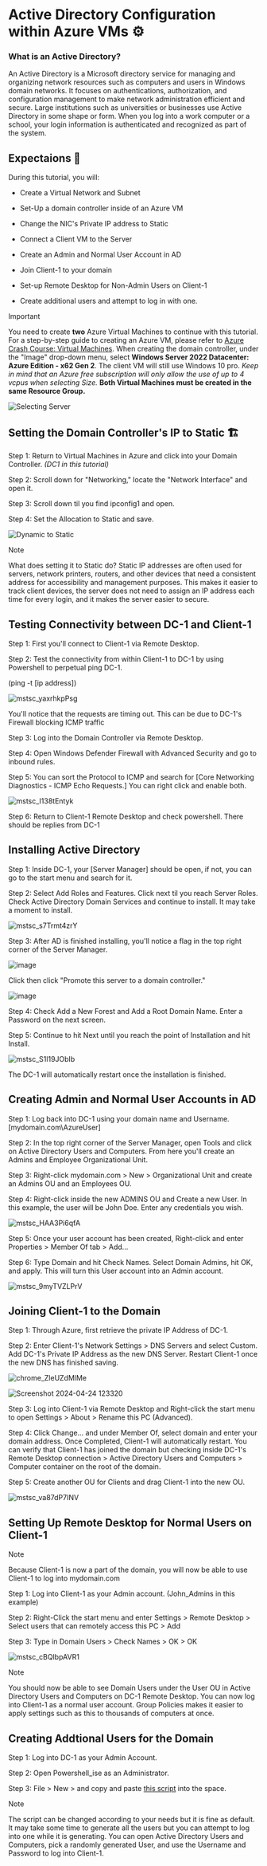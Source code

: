 # Active Directory Configuration within Azure VMs ⚙
<h3>What is an Active Directory?</h3>
An Active Directory is a Microsoft directory service for managing and organizing network resources such as computers and users in Windows domain networks. It focuses on authentications, authorization, and configuration management to make network administration efficient and secure. Large institutions such as universities or businesses use Active Directory in some shape or form. When you log into a work computer or a school, your login information is authenticated and recognized as part of the system. 

<h2>Expectaions 🤔</h2>
During this tutorial, you will:

- Create a Virtual Network and Subnet

- Set-Up a domain controller inside of an Azure VM
  
- Change the NIC's Private IP address to Static
  
- Connect a Client VM to the Server

- Create an Admin and Normal User Account in AD

- Join Client-1 to your domain

- Set-up Remote Desktop for Non-Admin Users on Client-1

- Create additional users and attempt to log in with one.
  

> [!Important]
> You need to create **two** Azure Virtual Machines to continue with this tutorial. For a step-by-step guide to creating an Azure VM, please refer to [Azure Crash Course: Virtual Machines](https://github.com/EMoniSmall/azurecrashcourse/edit/main/README.md#virtual-machines--). When creating the domain controller, under the "Image" drop-down menu, select **Windows Server 2022 Datacenter: Azure Edition - x62 Gen 2**. The client VM will still use Windows 10 pro. *Keep in mind that an Azure free subscription will only allow the use of up to 4 vcpus when selecting Size.* **Both Virtual Machines must be created in the same Resource Group.**
> 
> ![Selecting Server](https://github.com/EMoniSmall/ad-configure/assets/166156618/196f799f-4488-4231-951e-bc8b8b3b9a24)

<h2>Setting the Domain Controller's IP to Static 🏗</h2>

Step 1: Return to Virtual Machines in Azure and click into your Domain Controller. *(DC1 in this tutorial)*

Step 2: Scroll down for "Networking," locate the "Network Interface" and open it.

Step 3: Scroll down til you find ipconfig1 and open. 

Step 4: Set the Allocation to Static and save.

![Dynamic to Static](https://github.com/EMoniSmall/ad-configure/assets/166156618/ddb3a248-fb02-4cbe-8323-a6040dbd5e3a)

> [!Note]
> What does setting it to Static do?
> Static IP addresses are often used for servers, network printers, routers, and other devices that need a consistent address for accessibility and management purposes. This makes it easier to track client devices, the server does not need to assign an IP address each time for every login, and it makes the server easier to secure. 

<h2>Testing Connectivity between DC-1 and Client-1</h2>

Step 1: First you'll connect to Client-1 via Remote Desktop.

Step 2: Test the connectivity from within Client-1 to DC-1 by using Powershell to perpetual ping DC-1. 

(ping -t [ip address])

![mstsc_yaxrhkpPsg](https://github.com/EMoniSmall/ad-configure/assets/166156618/23b33e98-20ec-48ca-9526-ad133f8f4c53)

You'll notice that the requests are timing out. This can be due to DC-1's Firewall blocking ICMP traffic

Step 3: Log into the Domain Controller via Remote Desktop.

Step 4: Open Windows Defender Firewall with Advanced Security and go to inbound rules.

Step 5: You can sort the Protocol to ICMP and search for [Core Networking Diagnostics - ICMP Echo Requests.] You can right click and enable both.

![mstsc_I138tEntyk](https://github.com/EMoniSmall/ad-configure/assets/166156618/71f01098-58de-49f9-a88b-b6dca8c3c28e)

Step 6: Return to Client-1 Remote Desktop and check powershell. There should be replies from DC-1

<h2>Installing Active Directory</h2>

Step 1: Inside DC-1, your [Server Manager] should be open, if not, you can go to the start menu and search for it.

Step 2: Select Add Roles and Features. Click next til you reach Server Roles. Check Active Directory Domain Services and continue to install. It may take a moment to install. 

![mstsc_s7Trmt4zrY](https://github.com/EMoniSmall/ad-configure/assets/166156618/fff62480-8ccd-40f4-9a5c-3fda0fb5bf92)

Step 3: After AD is finished installing, you'll notice a flag in the top right corner of the Server Manager. 

![image](https://github.com/EMoniSmall/ad-configure/assets/166156618/a8e8378d-015b-41d1-9c8d-b4a9f36faf36)

Click then click "Promote this server to a domain controller."

![image](https://github.com/EMoniSmall/ad-configure/assets/166156618/768f398c-b6a6-4801-8c01-4494c3955d6b)

Step 4: Check Add a New Forest and Add a Root Domain Name. Enter a Password on the next screen. 

Step 5: Continue to hit Next until you reach the point of Installation and hit Install. 

![mstsc_S1l19JObIb](https://github.com/EMoniSmall/ad-configure/assets/166156618/e625ffad-ff66-4843-872a-bb02442ab55c)

The DC-1 will automatically restart once the installation is finished. 

<h2>Creating Admin and Normal User Accounts in AD</h2>

Step 1: Log back into DC-1 using your domain name and Username. [mydomain.com\AzureUser]

Step 2: In the top right corner of the Server Manager, open Tools and click on Active Directory Users and Computers. From here you'll create an Admins and Employee Organizational Unit.

Step 3: Right-click mydomain.com > New > Organizational Unit and create an Admins OU and an Employees OU. 

Step 4: Right-click inside the new ADMINS OU and Create a new User. In this example, the user will be John Doe. Enter any credentials you wish.

![mstsc_HAA3Pi6qfA](https://github.com/EMoniSmall/ad-configure/assets/166156618/79817c2b-03e1-457b-9e95-8c0e3d5216cb)

Step 5: Once your user account has been created, Right-click and enter Properties > Member Of tab > Add...

Step 6: Type Domain and hit Check Names. Select Domain Admins, hit OK, and apply. This will turn this User account into an Admin account.

![mstsc_9myTVZLPrV](https://github.com/EMoniSmall/ad-configure/assets/166156618/06cd9e17-6888-4a13-ba1b-d4e6a1608d8d)

<h2>Joining Client-1 to the Domain</h2>

Step 1: Through Azure, first retrieve the private IP Address of DC-1. 

Step 2: Enter Client-1's Network Settings > DNS Servers and select Custom. Add DC-1's Private IP Address as the new DNS Server. Restart Client-1 once the new DNS has finished saving. 

![chrome_ZleUZdMlMe](https://github.com/EMoniSmall/ad-configure/assets/166156618/393c053c-1ade-426d-a91f-5449af6475da)

![Screenshot 2024-04-24 123320](https://github.com/EMoniSmall/ad-configure/assets/166156618/d67cbf2a-f4ac-4c75-909b-846d0681fe91)

Step 3: Log into Client-1 via Remote Desktop and Right-click the start menu to open Settings > About > Rename this PC (Advanced).

Step 4: Click Change... and under Member Of, select domain and enter your domain address. Once Completed, Client-1 will automatically restart. 
You can verify that Client-1 has joined the domain but checking inside DC-1's Remote Desktop connection > Active Directory Users and Computers > Computer container on the root of the domain. 

Step 5: Create another OU for Clients and drag Client-1 into the new OU.

![mstsc_va87dP7INV](https://github.com/EMoniSmall/ad-configure/assets/166156618/f8405d8b-d39a-4f05-873d-656cbc03bd83)

<h2>Setting Up Remote Desktop for Normal Users on Client-1</h2>

> [!Note]
> Because Client-1 is now a part of the domain, you will now be able to use Client-1 to log into mydomain.com

Step 1: Log into Client-1 as your Admin account. (John_Admins in this example)

Step 2: Right-Click the start menu and enter Settings > Remote Desktop > Select users that can remotely access this PC > Add

Step 3: Type in Domain Users > Check Names > OK > OK

![mstsc_cBQlbpAVR1](https://github.com/EMoniSmall/ad-configure/assets/166156618/1d98c4db-aba9-46ee-b684-af9796dd471f)

> [!Note]
> You should now be able to see Domain Users under the User OU in Active Directory Users and Computers on DC-1 Remote Desktop. You can now log into Client-1 as a normal user account. Group Policies makes it easier to apply settings such as this to thousands of computers at once.

<h2>Creating Addtional Users for the Domain</h2>

Step 1: Log into DC-1 as your Admin Account.

Step 2: Open Powershell_ise as an Administrator.

Step 3: File > New > and copy and paste [this script](https://github.com/EMoniSmall/PSCreation/blob/main/PSISECode) into the space.

> [!Note]
> The script can be changed according to your needs but it is fine as default. It may take some time to generate all the users but you can attempt to log into one while it is generating. You can open Active Directory Users and Computers, pick a randomly generated User, and use the Username and Password to log into Client-1. 




